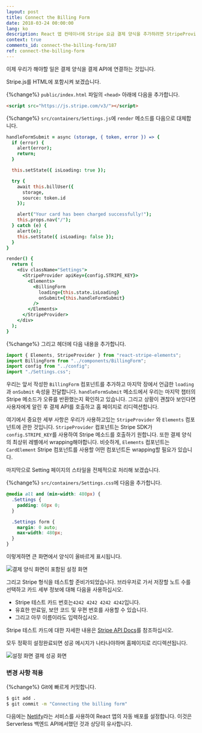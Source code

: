 ```yaml
---
layout: post
title: Connect the Billing Form
date: 2018-03-24 00:00:00
lang: ko
description: React 앱 컨테이너에 Stripe 요금 결제 양식을 추가하려면 StripeProvider 구성 요소로 변환해야합니다. 또한 HTML 페이지에 Stripe.js를 포함시켜야합니다.
context: true
comments_id: connect-the-billing-form/187
ref: connect-the-billing-form
---
```


이제 우리가 해야할 일은 결제 양식을 결제 API에 연결하는 것입니다.

Stripe.js를 HTML에 포함시켜 보겠습니다.

{%change%} `public/index.html` 파일의 `<head>` 아래에 다음을 추가합니다.

```html
<script src="https://js.stripe.com/v3/"></script>
```

{%change%} `src/containers/Settings.js`에 `render` 메소드를 다음으로 대체합니다.

```coffee
handleFormSubmit = async (storage, { token, error }) => {
  if (error) {
    alert(error);
    return;
  }

  this.setState({ isLoading: true });

  try {
    await this.billUser({
      storage,
      source: token.id
    });

    alert("Your card has been charged successfully!");
    this.props.nav("/");
  } catch (e) {
    alert(e);
    this.setState({ isLoading: false });
  }
}

render() {
  return (
    <div className="Settings">
      <StripeProvider apiKey={config.STRIPE_KEY}>
        <Elements>
          <BillingForm
            loading={this.state.isLoading}
            onSubmit={this.handleFormSubmit}
          />
        </Elements>
      </StripeProvider>
    </div>
  );
}
```

{%change%} 그리고 헤더에 다음 내용을 추가합니다.

```js
import { Elements, StripeProvider } from "react-stripe-elements";
import BillingForm from "../components/BillingForm";
import config from "../config";
import "./Settings.css";
```

우리는 앞서 작성한 `BillingForm` 컴포넌트를 추가하고 마지막 장에서 언급한 `loading` 과 `onSubmit` 속성을 전달합니다. `handleFormSubmit` 메소드에서 우리는 마지막 챕터의 Stripe 메소드가 오류를 반환했는지 확인하고 있습니다. 그리고 상황이 괜찮아 보인다면 사용자에게 알린 후 결제 API를 호출하고 홈 페이지로 리디렉션합니다.

여기에서 중요한 세부 사항은 우리가 사용하고있는 `StripeProvider` 와 `Elements` 컴포넌트에 관한 것입니다. `StripeProvider` 컴포넌트는 Stripe SDK가 `config.STRIPE_KEY`를 사용하여 Stripe 메소드를 호출하기 원합니다. 또한 결제 양식의 최상위 레벨에서 wrapping해야합니다. 비슷하게, `Elements` 컴포넌트는 `CardElement` Stripe 컴포넌트를 사용할 어떤 컴포넌트든 wrapping할 필요가 있습니다.

마지막으로 Setting 페이지의 스타일을 전체적으로 처리해 보겠습니다.

{%change%} `src/containers/Settings.css`에 다음을 추가합니다.

```css
@media all and (min-width: 480px) {
  .Settings {
    padding: 60px 0;
  }

  .Settings form {
    margin: 0 auto;
    max-width: 480px;
  }
}
```

이렇게하면 큰 화면에서 양식이 올바르게 표시됩니다.

![결제 양식 화면이 포함된 설정 화면](/assets/part2/settings-screen-with-billing-form.png)

그리고 Stripe 형식을 테스트할 준비가되었습니다. 브라우저로 가서 저장할 노트 수를 선택하고 카드 세부 정보에 대해 다음을 사용하십시오.

- Stripe 테스트 카드 번호는`4242 4242 4242 4242`입니다.
- 유효한 만료일, 보안 코드 및 우편 번호를 사용할 수 있습니다.
- 그리고 아무 이름이라도 입력하십시오.

Stripe 테스트 카드에 대한 자세한 내용은 [Stripe API Docs](https://stripe.com/docs/testing#cards)를 참조하십시오.

모두 정확히 설정완료되면 성공 메시지가 나타나야하며 홈페이지로 리디렉션됩니다.

![설정 화면 결제 성공 화면](/assets/part2/settings-screen-billing-success.png)

### 변경 사항 적용

{%change%} Git에 빠르게 커밋합니다.

```bash
$ git add .
$ git commit -m "Connecting the billing form"
```

다음에는 [Netlify](https://www.netlify.com)라는 서비스를 사용하여 React 앱의 자동 배포를 설정합니다. 이것은 Serverless 백엔드 API에서했던 것과 상당히 유사합니다.
